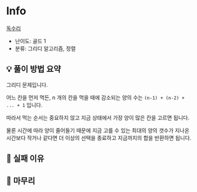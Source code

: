# Info
[독수리](https://boj.kr/16238)

- 난이도: 골드 1
- 분류: 그리디 알고리즘, 정렬

## 💡 풀이 방법 요약

그리디 문제입니다.

어느 칸을 먼저 먹든, n 개의 칸을 먹을 때에 감소되는 양의 수는 `(n-1) + (n-2) + ... + 1` 입니다.

따라서 먹는 순서는 중요하지 않고 지금 상태에서 가장 양이 많은 칸을 고르면 됩니다.

물론 시간에 따라 양이 줄어들기 때문에 지금 고를 수 있는 최대의 양의 갯수가 지나온 시간보다 작거나 같다면 더 이상의 선택을 종료하고 지금까지의 합을 반환하면 됩니다.

## 👀 실패 이유

## 🙂 마무리
